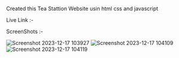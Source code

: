 Created this Tea Stattion Website usin html css and javascript

Live Link :-


ScreenShots :-

![Screenshot 2023-12-17 103927](https://github.com/adityagunale/Tea_Station/assets/121552299/f09aba8e-681f-4a7a-95d3-60ced6055db9)
![Screenshot 2023-12-17 104109](https://github.com/adityagunale/Tea_Station/assets/121552299/ea38564b-d702-494c-855e-c959e5470d54)
![Screenshot 2023-12-17 104119](https://github.com/adityagunale/Tea_Station/assets/121552299/52fd88fe-0e05-4722-8463-20ba37da71e7)
